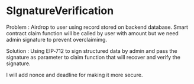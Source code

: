 # SIgnatureVerification

Problem : Airdrop to user using record stored on backend database. Smart contract claim function will be called by user with amount but we need admin signature to prevent overclaimimg. 

Solution : Using EIP‑712 to sign structured data by admin and pass the signature as parameter to claim function that will recover and verify the signature.

I will add nonce and deadline for making it more secure. 
